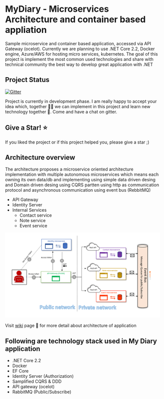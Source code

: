 # MyDiary - Microservices Architecture and container based appliation

Sample microservice and container based application, accessed via API Gateway (ocelot). Currently we are planning to use .NET Core 2.2, Docker engine, Azure/AWS for hosting micro services, kubernetes. The goal of this project is implement the most common used technologies and share with technical community the best way to develop great application with .NET

## Project Status

[![Gitter](https://badges.gitter.im/mydiary-app/community.svg)](https://gitter.im/mydiary-app/community?utm_source=badge&utm_medium=badge&utm_campaign=pr-badge)

Project is currently in development phase. I am really happy to accept your idea which, together :couple::two_men_holding_hands: we can implement in this project and learn new technology together 🚀. Come and have a chat on gitter. 

## Give a Star! ⭐️
If you liked the project or if this project helped you, please give a star ;)

## Architecture overview

The architecture proposes a microservice oriented architecture implementation with multiple autonomous microservices which means each owning its own data/db and implementing using simple data driven desing and Domain driven desing using CQRS partten using http as communication protocol and asynchronous communication using event bus (RebbitMQ)

- API Gateway 
- Identity Server
- Internal Services
  - Contact service
  - Note service
  - Event service

<p>
<img src="doc/architecturedesign.PNG">
<p>

Visit <a href="https://github.com/nibro7778/mydiary/wiki/Architecture">wiki</a> page :newspaper: for more detail about architecture of application

## Following are technology stack used in My Diary application 

- .NET Core 2.2
- Docker
- EF Core
- Identity Server (Authorization)
- Samplified CQRS & DDD
- API gateway (ocelot)
- RabbitMQ (Public/Subscribe)


